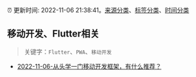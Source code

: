 :alarm_clock: 更新时间: 2022-11-06 21:38:41。[来源分类](../README.md)、[标签分类](../TAGS.md)、[时间分类](../TIMELINE.md)

## 移动开发、Flutter相关


> 关键字：`Flutter`、`PWA`、`移动开发`



- [2022-11-06-从头学一门移动开发框架，有什么推荐？](https://www.v2ex.com/t/893166) 